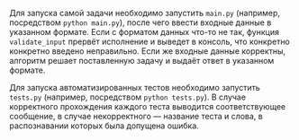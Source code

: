 Для запуска самой задачи необходимо запустить `main.py` (например, посредством `python main.py`), после чего ввести входные данные в указанном формате. Если с форматом данных что-то не так, функция `validate_input` прервёт исполнение и выведет в консоль, что конкретно конкретно введено неправильно. Если же входные данные корректны, алгоритм решает поставленную задачу и выдаёт ответ в указанном формате.

Для запуска автоматизированных тестов необходимо запустить `tests.py` (например, посредством `python tests.py`). В случае корректного прохождения каждого теста выводится соответствующее сообщение, в случае некорректного — название теста и слова, в распознавании которых была допущена ошибка.